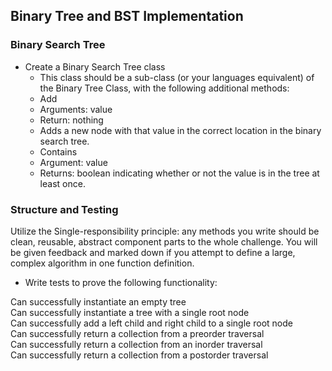 ## Binary Tree and BST Implementation
### Binary Search Tree
- Create a Binary Search Tree class
  - This class should be a sub-class (or your languages equivalent) of the Binary Tree Class, with the following additional methods:
  - Add
   - Arguments: value
   - Return: nothing
   - Adds a new node with that value in the correct location in the binary search tree.
  - Contains
   - Argument: value
   - Returns: boolean indicating whether or not the value is in the tree at least once.  
### Structure and Testing
Utilize the Single-responsibility principle: any methods you write should be clean, reusable, abstract component parts to the whole challenge. You will be given feedback and marked down if you attempt to define a large, complex algorithm in one function definition.

- Write tests to prove the following functionality:

Can successfully instantiate an empty tree  
Can successfully instantiate a tree with a single root node  
Can successfully add a left child and right child to a single root node  
Can successfully return a collection from a preorder traversal  
Can successfully return a collection from an inorder traversal  
Can successfully return a collection from a postorder traversal  
